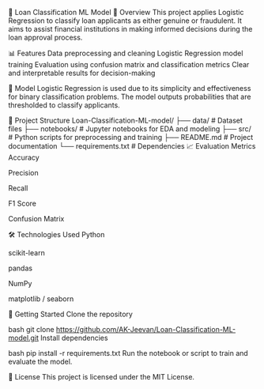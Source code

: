🏦 Loan Classification ML Model
📌 Overview
This project applies Logistic Regression to classify loan applicants as either genuine or fraudulent. It aims to assist financial institutions in making informed decisions during the loan approval process.

📊 Features
Data preprocessing and cleaning
Logistic Regression model training
Evaluation using confusion matrix and classification metrics
Clear and interpretable results for decision-making

🧠 Model
Logistic Regression is used due to its simplicity and effectiveness for binary classification problems. The model outputs probabilities that are thresholded to classify applicants.

📁 Project Structure
Loan-Classification-ML-model/
├── data/                # Dataset files
├── notebooks/           # Jupyter notebooks for EDA and modeling
├── src/                 # Python scripts for preprocessing and training
├── README.md            # Project documentation
└── requirements.txt     # Dependencies
📈 Evaluation Metrics
Accuracy

Precision

Recall

F1 Score

Confusion Matrix

🛠️ Technologies Used
Python

scikit-learn

pandas

NumPy

matplotlib / seaborn

🚀 Getting Started
Clone the repository

bash
git clone https://github.com/AK-Jeevan/Loan-Classification-ML-model.git
Install dependencies

bash
pip install -r requirements.txt
Run the notebook or script to train and evaluate the model.

📄 License
This project is licensed under the MIT License.

